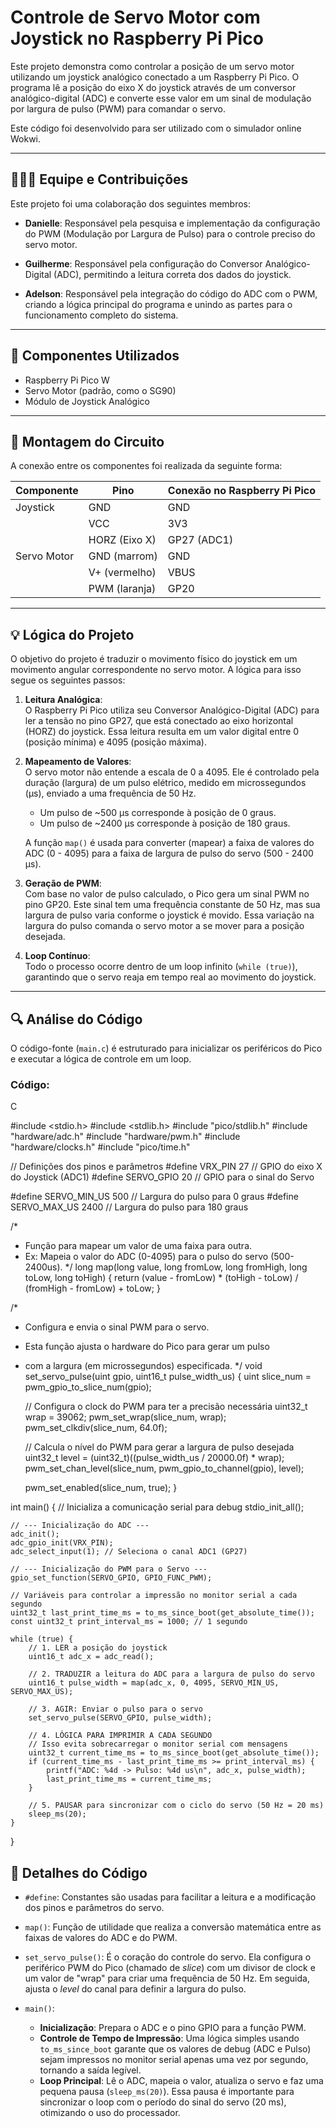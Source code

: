 # Controle de Servo Motor com Joystick no Raspberry Pi Pico

Este projeto demonstra como controlar a posição de um servo motor utilizando um joystick analógico conectado a um Raspberry Pi Pico. O programa lê a posição do eixo X do joystick através de um conversor analógico-digital (ADC) e converte esse valor em um sinal de modulação por largura de pulso (PWM) para comandar o servo.

Este código foi desenvolvido para ser utilizado com o simulador online Wokwi.

---

## 🧑‍🤝‍🧑 Equipe e Contribuições

Este projeto foi uma colaboração dos seguintes membros:

- **Danielle**: Responsável pela pesquisa e implementação da configuração do PWM (Modulação por Largura de Pulso) para o controle preciso do servo motor.

- **Guilherme**: Responsável pela configuração do Conversor Analógico-Digital (ADC), permitindo a leitura correta dos dados do joystick.

- **Adelson**: Responsável pela integração do código do ADC com o PWM, criando a lógica principal do programa e unindo as partes para o funcionamento completo do sistema.

---

## 🧰 Componentes Utilizados

- Raspberry Pi Pico W  
- Servo Motor (padrão, como o SG90)  
- Módulo de Joystick Analógico  

---

## 🔌 Montagem do Circuito

A conexão entre os componentes foi realizada da seguinte forma:

| Componente   | Pino         | Conexão no Raspberry Pi Pico |
|--------------|--------------|------------------------------|
| Joystick     | GND          | GND                          |
|              | VCC          | 3V3                          |
|              | HORZ (Eixo X)| GP27 (ADC1)                  |
| Servo Motor  | GND (marrom) | GND                          |
|              | V+ (vermelho)| VBUS                         |
|              | PWM (laranja)| GP20                         |

---

## 💡 Lógica do Projeto

O objetivo do projeto é traduzir o movimento físico do joystick em um movimento angular correspondente no servo motor. A lógica para isso segue os seguintes passos:

1. **Leitura Analógica**:  
   O Raspberry Pi Pico utiliza seu Conversor Analógico-Digital (ADC) para ler a tensão no pino GP27, que está conectado ao eixo horizontal (HORZ) do joystick. Essa leitura resulta em um valor digital entre 0 (posição mínima) e 4095 (posição máxima).

2. **Mapeamento de Valores**:  
   O servo motor não entende a escala de 0 a 4095. Ele é controlado pela duração (largura) de um pulso elétrico, medido em microssegundos (µs), enviado a uma frequência de 50 Hz.

   - Um pulso de ~500 µs corresponde à posição de 0 graus.  
   - Um pulso de ~2400 µs corresponde à posição de 180 graus.

   A função `map()` é usada para converter (mapear) a faixa de valores do ADC (0 - 4095) para a faixa de largura de pulso do servo (500 - 2400 µs).

3. **Geração de PWM**:  
   Com base no valor de pulso calculado, o Pico gera um sinal PWM no pino GP20. Este sinal tem uma frequência constante de 50 Hz, mas sua largura de pulso varia conforme o joystick é movido. Essa variação na largura do pulso comanda o servo motor a se mover para a posição desejada.

4. **Loop Contínuo**:  
   Todo o processo ocorre dentro de um loop infinito (`while (true)`), garantindo que o servo reaja em tempo real ao movimento do joystick.

---

## 🔍 Análise do Código

O código-fonte (`main.c`) é estruturado para inicializar os periféricos do Pico e executar a lógica de controle em um loop.

### Código:


C

#include <stdio.h>
#include <stdlib.h>
#include "pico/stdlib.h"
#include "hardware/adc.h"
#include "hardware/pwm.h"
#include "hardware/clocks.h"
#include "pico/time.h"

// Definições dos pinos e parâmetros
#define VRX_PIN 27      // GPIO do eixo X do Joystick (ADC1)
#define SERVO_GPIO 20   // GPIO para o sinal do Servo

#define SERVO_MIN_US 500  // Largura do pulso para 0 graus
#define SERVO_MAX_US 2400 // Largura do pulso para 180 graus

/*
 * Função para mapear um valor de uma faixa para outra.
 * Ex: Mapeia o valor do ADC (0-4095) para o pulso do servo (500-2400us).
 */
long map(long value, long fromLow, long fromHigh, long toLow, long toHigh) {
    return (value - fromLow) * (toHigh - toLow) / (fromHigh - fromLow) + toLow;
}

/*
 * Configura e envia o sinal PWM para o servo.
 * Esta função ajusta o hardware do Pico para gerar um pulso
 * com a largura (em microssegundos) especificada.
 */
void set_servo_pulse(uint gpio, uint16_t pulse_width_us) {
    uint slice_num = pwm_gpio_to_slice_num(gpio);
    
    // Configura o clock do PWM para ter a precisão necessária
    uint32_t wrap = 39062;
    pwm_set_wrap(slice_num, wrap);
    pwm_set_clkdiv(slice_num, 64.0f);

    // Calcula o nível do PWM para gerar a largura de pulso desejada
    uint32_t level = (uint32_t)((pulse_width_us / 20000.0f) * wrap);
    pwm_set_chan_level(slice_num, pwm_gpio_to_channel(gpio), level);

    pwm_set_enabled(slice_num, true);
}


int main() {
    // Inicializa a comunicação serial para debug
    stdio_init_all();

    // --- Inicialização do ADC ---
    adc_init();
    adc_gpio_init(VRX_PIN);
    adc_select_input(1); // Seleciona o canal ADC1 (GP27)

    // --- Inicialização do PWM para o Servo ---
    gpio_set_function(SERVO_GPIO, GPIO_FUNC_PWM);
    
    // Variáveis para controlar a impressão no monitor serial a cada segundo
    uint32_t last_print_time_ms = to_ms_since_boot(get_absolute_time());
    const uint32_t print_interval_ms = 1000; // 1 segundo

    while (true) {
        // 1. LER a posição do joystick
        uint16_t adc_x = adc_read();

        // 2. TRADUZIR a leitura do ADC para a largura de pulso do servo
        uint16_t pulse_width = map(adc_x, 0, 4095, SERVO_MIN_US, SERVO_MAX_US);

        // 3. AGIR: Enviar o pulso para o servo
        set_servo_pulse(SERVO_GPIO, pulse_width);

        // 4. LÓGICA PARA IMPRIMIR A CADA SEGUNDO
        // Isso evita sobrecarregar o monitor serial com mensagens
        uint32_t current_time_ms = to_ms_since_boot(get_absolute_time());
        if (current_time_ms - last_print_time_ms >= print_interval_ms) {
            printf("ADC: %4d -> Pulso: %4d us\n", adc_x, pulse_width);
            last_print_time_ms = current_time_ms;
        }

        // 5. PAUSAR para sincronizar com o ciclo do servo (50 Hz = 20 ms)
        sleep_ms(20);
    }
}
## 🧠 Detalhes do Código

- `#define`: Constantes são usadas para facilitar a leitura e a modificação dos pinos e parâmetros do servo.

- `map()`: Função de utilidade que realiza a conversão matemática entre as faixas de valores do ADC e do PWM.

- `set_servo_pulse()`: É o coração do controle do servo. Ela configura o periférico PWM do Pico (chamado de *slice*) com um divisor de clock e um valor de "wrap" para criar uma frequência de 50 Hz. Em seguida, ajusta o *level* do canal para definir a largura do pulso.

- `main()`:
  - **Inicialização**: Prepara o ADC e o pino GPIO para a função PWM.
  - **Controle de Tempo de Impressão**: Uma lógica simples usando `to_ms_since_boot` garante que os valores de debug (ADC e Pulso) sejam impressos no monitor serial apenas uma vez por segundo, tornando a saída legível.
  - **Loop Principal**: Lê o ADC, mapeia o valor, atualiza o servo e faz uma pequena pausa (`sleep_ms(20)`). Essa pausa é importante para sincronizar o loop com o período do sinal do servo (20 ms), otimizando o uso do processador.
